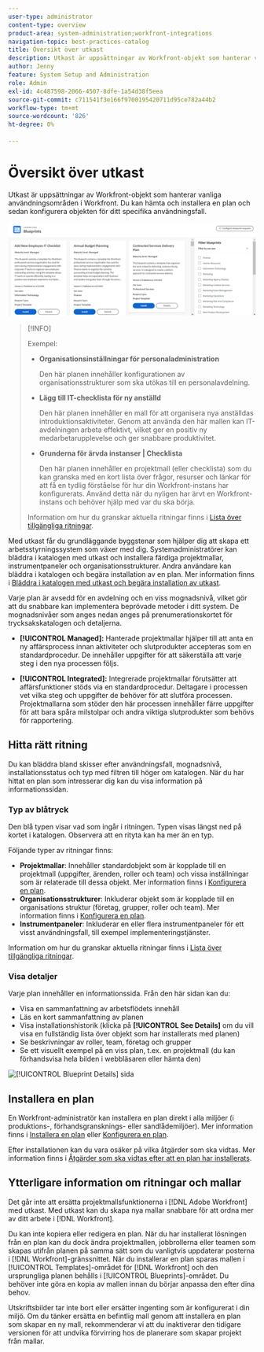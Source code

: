 ```yaml
---
user-type: administrator
content-type: overview
product-area: system-administration;workfront-integrations
navigation-topic: best-practices-catalog
title: Översikt över utkast
description: Utkast är uppsättningar av Workfront-objekt som hanterar vanliga användningsområden i Workfront. Du kan hämta och installera en plan och sedan konfigurera objekten för ditt specifika användningsfall.
author: Jenny
feature: System Setup and Administration
role: Admin
exl-id: 4c487598-2066-4507-8dfe-1a54d38f5eea
source-git-commit: c711541f3e166f9700195420711d95ce782a44b2
workflow-type: tm+mt
source-wordcount: '826'
ht-degree: 0%

---
```


# Översikt över utkast

<!--Audited: 01/2024-->

Utkast är uppsättningar av Workfront-objekt som hanterar vanliga användningsområden i Workfront. Du kan hämta och installera en plan och sedan konfigurera objekten för ditt specifika användningsfall.

![Huvudsidan för utkast](assets/blueprints-main-page-catalog.png)

>[!INFO]
>
>Exempel:
>
>* **Organisationsinställningar för personaladministration**
>
>   Den här planen innehåller konfigurationen av organisationsstrukturer som ska utökas till en personalavdelning.
>
>* **Lägg till IT-checklista för ny anställd**
>
>   Den här planen innehåller en mall för att organisera nya anställdas introduktionsaktiviteter. Genom att använda den här mallen kan IT-avdelningen arbeta effektivt, vilket ger en positiv ny medarbetarupplevelse och ger snabbare produktivitet.
>
>* **Grunderna för ärvda instanser | Checklista**
>
>    Den här planen innehåller en projektmall (eller checklista) som du kan granska med en kort lista över frågor, resurser och länkar för att få en tydlig förståelse för hur din Workfront-instans har konfigurerats. Använd detta när du nyligen har ärvt en Workfront-instans och behöver hjälp med var du ska börja.
>
>Information om hur du granskar aktuella ritningar finns i [Lista över tillgängliga ritningar](/help/quicksilver/administration-and-setup/blueprints/list-of-available-blueprints.md).


Med utkast får du grundläggande byggstenar som hjälper dig att skapa ett arbetsstyrningssystem som växer med dig. Systemadministratörer kan bläddra i katalogen med utkast och installera färdiga projektmallar, instrumentpaneler och organisationsstrukturer. Andra användare kan bläddra i katalogen och begära installation av en plan. Mer information finns i [Bläddra i katalogen med utkast och begära installation av utkast](../../administration-and-setup/blueprints/browse-catalog.md).

Varje plan är avsedd för en avdelning och en viss mognadsnivå, vilket gör att du snabbare kan implementera beprövade metoder i ditt system. De mognadsnivåer som anges nedan anges på prenumerationskortet för trycksakskatalogen och detaljerna.

* **[!UICONTROL Managed]:** Hanterade projektmallar hjälper till att anta en ny affärsprocess innan aktiviteter och slutprodukter accepteras som en standardprocedur. De innehåller uppgifter för att säkerställa att varje steg i den nya processen följs.

* **[!UICONTROL Integrated]:** Integrerade projektmallar förutsätter att affärsfunktioner stöds via en standardprocedur. Deltagare i processen vet vilka steg och uppgifter de behöver för att slutföra processen. Projektmallarna som stöder den här processen innehåller färre uppgifter för att bara spåra milstolpar och andra viktiga slutprodukter som behövs för rapportering.

## Hitta rätt ritning

Du kan bläddra bland skisser efter användningsfall, mognadsnivå, installationsstatus och typ med filtren till höger om katalogen. När du har hittat en plan som intresserar dig kan du visa information på informationssidan.

### Typ av blåtryck

Den blå typen visar vad som ingår i ritningen. Typen visas längst ned på kortet i katalogen. Observera att en rityta kan ha mer än en typ.

Följande typer av ritningar finns:

* **Projektmallar**: Innehåller standardobjekt som är kopplade till en projektmall (uppgifter, ärenden, roller och team) och vissa inställningar som är relaterade till dessa objekt. Mer information finns i [Konfigurera en plan](../../administration-and-setup/blueprints/configure-template-package.md).
* **Organisationsstrukturer**: Inkluderar objekt som är kopplade till en organisations struktur (företag, grupper, roller och team). Mer information finns i [Konfigurera en plan](../../administration-and-setup/blueprints/configure-template-package.md).
* **Instrumentpaneler**: Inkluderar en eller flera instrumentpaneler för ett visst användningsfall, till exempel implementeringstjänster.
<!--
* Request queues: Includes one or more projects configured as request queues.
* Custom forms: Includes custom forms attached to another object type, such as a project or portfolio.
* Setup features: Includes one or more elements that are configured in the Setup area of Workfront, such as layout templates.
-->

Information om hur du granskar aktuella ritningar finns i [Lista över tillgängliga ritningar](/help/quicksilver/administration-and-setup/blueprints/list-of-available-blueprints.md).

### Visa detaljer

Varje plan innehåller en informationssida. Från den här sidan kan du:

* Visa en sammanfattning av arbetsflödets innehåll
* Läs en kort sammanfattning av planen
* Visa installationshistorik (klicka på **[!UICONTROL See Details]** om du vill visa en fullständig lista över objekt som har installerats med planen)
* Se beskrivningar av roller, team, företag och grupper
* Se ett visuellt exempel på en viss plan, t.ex. en projektmall (du kan förhandsvisa hela bilden i webbläsaren eller hämta den)

![[!UICONTROL Blueprint Details] sida &#x200B;](assets/blueprint-details-page-2022.png)

## Installera en plan

En Workfront-administratör kan installera en plan direkt i alla miljöer (i produktions-, förhandsgransknings- eller sandlådemiljöer). Mer information finns i [Installera en plan](../../administration-and-setup/blueprints/blueprints-install.md) eller [Konfigurera en plan](../../administration-and-setup/blueprints/configure-template-package.md).

Efter installationen kan du vara osäker på vilka åtgärder som ska vidtas. Mer information finns i [Åtgärder som ska vidtas efter att en plan har installerats](../../administration-and-setup/blueprints/best-next-actions-after-install.md).

## Ytterligare information om ritningar och mallar

Det går inte att ersätta projektmallsfunktionerna i [!DNL Adobe Workfront] med utkast. Med utkast kan du skapa nya mallar snabbare för att ordna mer av ditt arbete i [!DNL Workfront].

Du kan inte kopiera eller redigera en plan. När du har installerat lösningen från en plan kan du dock ändra projektmallen, jobbrollerna eller teamen som skapas utifrån planen på samma sätt som du vanligtvis uppdaterar posterna i [!DNL Workfront]-gränssnittet. När du installerar en plan sparas mallen i [!UICONTROL Templates]-området för [!DNL Workfront] och den ursprungliga planen behålls i [!UICONTROL Blueprints]-området. Du behöver inte göra en kopia av mallen innan du börjar anpassa den efter dina behov.

Utskriftsbilder tar inte bort eller ersätter ingenting som är konfigurerat i din miljö. Om du tänker ersätta en befintlig mall genom att installera en plan som skapar en ny mall, rekommenderar vi att du inaktiverar den tidigare versionen för att undvika förvirring hos de planerare som skapar projekt från mallar.
